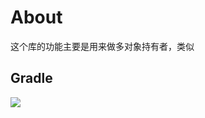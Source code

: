 # About
这个库的功能主要是用来做多对象持有者，类似

## Gradle
[![](https://jitpack.io/v/zj565061763/holder-objects.svg)](https://jitpack.io/#zj565061763/holder-objects)